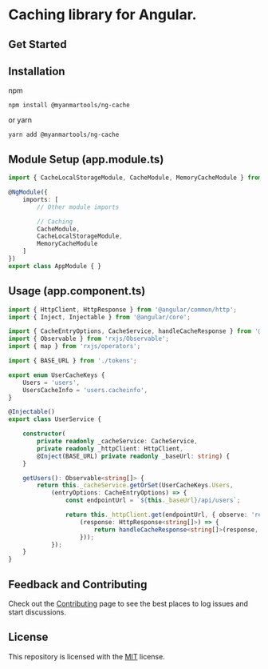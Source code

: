 # Caching library for Angular.

## Get Started

## Installation

npm

```shell
npm install @myanmartools/ng-cache
```

or yarn

```shell
yarn add @myanmartools/ng-cache
```

## Module Setup (app.module.ts)

```typescript
import { CacheLocalStorageModule, CacheModule, MemoryCacheModule } from '@dagonmetric/ng-cache';

@NgModule({
    imports: [
        // Other module imports

        // Caching
        CacheModule,
        CacheLocalStorageModule,
        MemoryCacheModule
    ]
})
export class AppModule { }
```

## Usage (app.component.ts)

```typescript
import { HttpClient, HttpResponse } from '@angular/common/http';
import { Inject, Injectable } from '@angular/core';

import { CacheEntryOptions, CacheService, handleCacheResponse } from '@dagonmetric/ng-cache';
import { Observable } from 'rxjs/Observable';
import { map } from 'rxjs/operators';

import { BASE_URL } from './tokens';

export enum UserCacheKeys {
    Users = 'users',
    UsersCacheInfo = 'users.cacheinfo',
}

@Injectable()
export class UserService {

    constructor(
        private readonly _cacheService: CacheService,
        private readonly _httpClient: HttpClient,
        @Inject(BASE_URL) private readonly _baseUrl: string) {
    }

    getUsers(): Observable<string[]> {
        return this._cacheService.getOrSet(UserCacheKeys.Users,
            (entryOptions: CacheEntryOptions) => {
                const endpointUrl = `${this._baseUrl}/api/users`;

                return this._httpClient.get(endpointUrl, { observe: 'response' }).pipe(map(
                    (response: HttpResponse<string[]>) => {
                        return handleCacheResponse<string[]>(response, UserCacheKeys.UsersCacheInfo, entryOptions);
                    }));
            });
    }
}

```

## Feedback and Contributing

Check out the [Contributing](https://github.com/DagonMetric/ng-cache/blob/master/CONTRIBUTING.md) page to see the best places to log issues and start discussions.

## License

This repository is licensed with the [MIT](https://github.com/DagonMetric/ng-cache/blob/master/LICENSE) license.